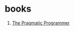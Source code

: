 # books
1. [The Pragmatic Programmer](https://github.com/anilmuppalla/books/blob/master/the-pragmatic-programmer.md)

